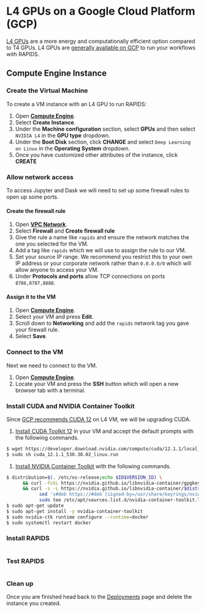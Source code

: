 # L4 GPUs on a Google Cloud Platform (GCP)

[L4 GPUs](https://www.nvidia.com/en-us/data-center/l4/) are a more energy and computationally efficient option compared to T4 GPUs. L4 GPUs are [generally available on GCP](https://cloud.google.com/blog/products/compute/introducing-g2-vms-with-nvidia-l4-gpus) to run your workflows with RAPIDS.

## Compute Engine Instance

### Create the Virtual Machine

To create a VM instance with an L4 GPU to run RAPIDS:

1. Open [**Compute Engine**](https://console.cloud.google.com/compute/instances).
1. Select **Create Instance**.
1. Under the **Machine configuration** section, select **GPUs** and then select `NVIDIA L4` in the **GPU type** dropdown.
1. Under the **Boot Disk** section, click **CHANGE** and select `Deep Learning on Linux` in the **Operating System** dropdown.
1. Once you have customized other attributes of the instance, click **CREATE**

### Allow network access

To access Jupyter and Dask we will need to set up some firewall rules to open up some ports.

#### Create the firewall rule

1. Open [**VPC Network**](https://console.cloud.google.com/networking/networks/list).
2. Select **Firewall** and **Create firewall rule**
3. Give the rule a name like `rapids` and ensure the network matches the one you selected for the VM.
4. Add a tag like `rapids` which we will use to assign the rule to our VM.
5. Set your source IP range. We recommend you restrict this to your own IP address or your corporate network rather than `0.0.0.0/0` which will allow anyone to access your VM.
6. Under **Protocols and ports** allow TCP connections on ports `8786,8787,8888`.

#### Assign it to the VM

1. Open [**Compute Engine**](https://console.cloud.google.com/compute/instances).
2. Select your VM and press **Edit**.
3. Scroll down to **Networking** and add the `rapids` network tag you gave your firewall rule.
4. Select **Save**.

### Connect to the VM

Next we need to connect to the VM.

1. Open [**Compute Engine**](https://console.cloud.google.com/compute/instances).
2. Locate your VM and press the **SSH** button which will open a new browser tab with a terminal.

### Install CUDA and NVIDIA Container Toolkit

Since [GCP recommends CUDA 12](https://cloud.google.com/compute/docs/gpus/install-drivers-gpu#no-secure-boot) on L4 VM, we will be upgrading CUDA.

1. [Install CUDA Toolkit 12](https://developer.nvidia.com/cuda-downloads) in your VM and accept the default prompts with the following commands.

```bash
$ wget https://developer.download.nvidia.com/compute/cuda/12.1.1/local_installers/cuda_12.1.1_530.30.02_linux.runsudo sh cuda_12.1.1_530.30.02_linux.run
$ sudo sh cuda_12.1.1_530.30.02_linux.run
```

1. [Install NVIDIA Container Toolkit](https://docs.nvidia.com/datacenter/cloud-native/container-toolkit/install-guide.html#setting-up-nvidia-container-toolkit) with the following commands.

```bash
$ distribution=$(. /etc/os-release;echo $ID$VERSION_ID) \
      && curl -fsSL https://nvidia.github.io/libnvidia-container/gpgkey | sudo gpg --dearmor -o /usr/share/keyrings/nvidia-container-toolkit-keyring.gpg \
      && curl -s -L https://nvidia.github.io/libnvidia-container/$distribution/libnvidia-container.list | \
            sed 's#deb https://#deb [signed-by=/usr/share/keyrings/nvidia-container-toolkit-keyring.gpg] https://#g' | \
            sudo tee /etc/apt/sources.list.d/nvidia-container-toolkit.list
$ sudo apt-get update
$ sudo apt-get install -y nvidia-container-toolkit
$ sudo nvidia-ctk runtime configure --runtime=docker
$ sudo systemctl restart docker
```

### Install RAPIDS

```{include} ../../_includes/install-rapids-with-docker.md

```

### Test RAPIDS

```{include} ../../_includes/test-rapids-docker-vm.md

```

### Clean up

Once you are finished head back to the [Deployments](https://console.cloud.google.com/compute/instances) page and delete the instance you created.

```{relatedexamples}

```
